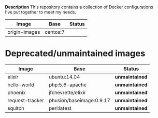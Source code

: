 **Description**
This repository contains a collection of Docker configurations I've put together to meet my needs.

| Image  | Base  | Status  |
|---|---|---|
| origin-images | centos:7  | |


# Deprecated/unmaintained images
| Image  | Base  | Status  |
|---|---|---|
| elixir | ubuntu:14.04  | **unmaintained** |
| hello-world | php:5.6-apache | **unmaintained** |
| phoenix | jfchevrette/elixir | **unmaintained** |
| request-tracker | phusion/baseimage:0.9.17 | **unmaintained** |
| squitch | perl:latest | **unmaintained** |
